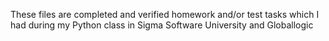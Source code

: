 These files are completed and verified homework and/or test tasks which I had during my Python class in Sigma Software University and Globallogic
